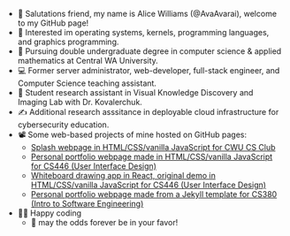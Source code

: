 - 👋 Salutations friend, my name is Alice Williams (@AvaAvarai), welcome to my GitHub page!
- 👀 Interested im operating systems, kernels, programming languages, and graphics programming.
- 🌱 Pursuing double undergraduate degree in computer science & applied mathematics at Central WA University.
- :computer: Former server administrator, web-developer, full-stack engineer, and Computer Science teaching assistant.
- :microscope: Student research assistant in Visual Knowledge Discovery and Imaging Lab with Dr. Kovalerchuk.
- :writing_hand: Additional research asssitance in deployable cloud infrastructure for cybersecurity education.
- 📽️ Some web-based projects of mine hosted on GitHub pages:  
    + [Splash webpage in HTML/CSS/vanilla JavaScript for CWU CS Club](https://cwu-cs-club.github.io/club-webpage-splash/) 
    + [Personal portfolio webpage made in HTML/CSS/vanilla JavaScript for CS446 (User Interface Design)](https://avaavarai.github.io/cs446-portfolio-webpage/)  
    + [Whiteboard drawing app in React, original demo in HTML/CSS/vanilla JavaScript for CS446 (User Interface Design)](https://avaavarai.github.io/CS446_MapMaker/)
    + [Personal portfolio webpage made from a Jekyll template for CS380 (Intro to Software Engineering)](https://avaavarai.github.io/AvaAvarai.github.io.CS380/)
- :woman_technologist: Happy coding
    - 🎲 may the odds forever be in your favor!
